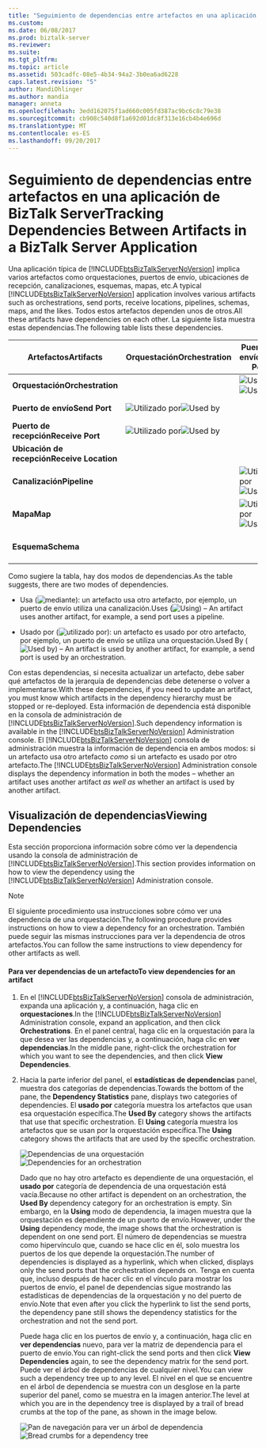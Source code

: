 ```yaml
---
title: "Seguimiento de dependencias entre artefactos en una aplicación de BizTalk Server | Documentos de Microsoft"
ms.custom: 
ms.date: 06/08/2017
ms.prod: biztalk-server
ms.reviewer: 
ms.suite: 
ms.tgt_pltfrm: 
ms.topic: article
ms.assetid: 503cadfc-08e5-4b34-94a2-3b0ea6ad6228
caps.latest.revision: "5"
author: MandiOhlinger
ms.author: mandia
manager: anneta
ms.openlocfilehash: 3edd162075f1ad660c005fd387ac9bc6c8c79e38
ms.sourcegitcommit: cb908c540d8f1a692d01dc8f313e16cb4b4e696d
ms.translationtype: MT
ms.contentlocale: es-ES
ms.lasthandoff: 09/20/2017
---
```

# <a name="tracking-dependencies-between-artifacts-in-a-biztalk-server-application"></a><span data-ttu-id="9fbf2-102">Seguimiento de dependencias entre artefactos en una aplicación de BizTalk Server</span><span class="sxs-lookup"><span data-stu-id="9fbf2-102">Tracking Dependencies Between Artifacts in a BizTalk Server Application</span></span>
<span data-ttu-id="9fbf2-103">Una aplicación típica de [!INCLUDE[btsBizTalkServerNoVersion](../includes/btsbiztalkservernoversion-md.md)] implica varios artefactos como orquestaciones, puertos de envío, ubicaciones de recepción, canalizaciones, esquemas, mapas, etc.</span><span class="sxs-lookup"><span data-stu-id="9fbf2-103">A typical [!INCLUDE[btsBizTalkServerNoVersion](../includes/btsbiztalkservernoversion-md.md)] application involves various artifacts such as orchestrations, send ports, receive locations, pipelines, schemas, maps, and the likes.</span></span> <span data-ttu-id="9fbf2-104">Todos estos artefactos dependen unos de otros.</span><span class="sxs-lookup"><span data-stu-id="9fbf2-104">All these artifacts have dependencies on each other.</span></span> <span data-ttu-id="9fbf2-105">La siguiente lista muestra estas dependencias.</span><span class="sxs-lookup"><span data-stu-id="9fbf2-105">The following table lists these dependencies.</span></span>  
  
|<span data-ttu-id="9fbf2-106">Artefactos</span><span class="sxs-lookup"><span data-stu-id="9fbf2-106">Artifacts</span></span>|<span data-ttu-id="9fbf2-107">Orquestación</span><span class="sxs-lookup"><span data-stu-id="9fbf2-107">Orchestration</span></span>|<span data-ttu-id="9fbf2-108">Puerto de envío</span><span class="sxs-lookup"><span data-stu-id="9fbf2-108">Send Port</span></span>|<span data-ttu-id="9fbf2-109">Puerto de recepción</span><span class="sxs-lookup"><span data-stu-id="9fbf2-109">Receive Port</span></span>|<span data-ttu-id="9fbf2-110">Ubicación de recepción</span><span class="sxs-lookup"><span data-stu-id="9fbf2-110">Receive Location</span></span>|<span data-ttu-id="9fbf2-111">Canalización</span><span class="sxs-lookup"><span data-stu-id="9fbf2-111">Pipeline</span></span>|<span data-ttu-id="9fbf2-112">Mapas</span><span class="sxs-lookup"><span data-stu-id="9fbf2-112">Maps</span></span>|<span data-ttu-id="9fbf2-113">Esquemas</span><span class="sxs-lookup"><span data-stu-id="9fbf2-113">Schemas</span></span>|  
|---------------|-------------------|---------------|------------------|----------------------|--------------|----------|-------------|  
|<span data-ttu-id="9fbf2-114">**Orquestación**</span><span class="sxs-lookup"><span data-stu-id="9fbf2-114">**Orchestration**</span></span>||<span data-ttu-id="9fbf2-115">![Usar](../core/media/dependency-using-icon.png "Dependency_Using_Icon")</span><span class="sxs-lookup"><span data-stu-id="9fbf2-115">![Using](../core/media/dependency-using-icon.png "Dependency_Using_Icon")</span></span>||<span data-ttu-id="9fbf2-116">![Usar](../core/media/dependency-using-icon.png "Dependency_Using_Icon")</span><span class="sxs-lookup"><span data-stu-id="9fbf2-116">![Using](../core/media/dependency-using-icon.png "Dependency_Using_Icon")</span></span>||||  
|<span data-ttu-id="9fbf2-117">**Puerto de envío**</span><span class="sxs-lookup"><span data-stu-id="9fbf2-117">**Send Port**</span></span>|<span data-ttu-id="9fbf2-118">![Utilizado por](../core/media/dependency-usedby-icon.png "Dependency_UsedBy_Icon")</span><span class="sxs-lookup"><span data-stu-id="9fbf2-118">![Used by](../core/media/dependency-usedby-icon.png "Dependency_UsedBy_Icon")</span></span>||||<span data-ttu-id="9fbf2-119">![Usar](../core/media/dependency-using-icon.png "Dependency_Using_Icon")</span><span class="sxs-lookup"><span data-stu-id="9fbf2-119">![Using](../core/media/dependency-using-icon.png "Dependency_Using_Icon")</span></span>|<span data-ttu-id="9fbf2-120">![Usar](../core/media/dependency-using-icon.png "Dependency_Using_Icon")</span><span class="sxs-lookup"><span data-stu-id="9fbf2-120">![Using](../core/media/dependency-using-icon.png "Dependency_Using_Icon")</span></span>||  
|<span data-ttu-id="9fbf2-121">**Puerto de recepción**</span><span class="sxs-lookup"><span data-stu-id="9fbf2-121">**Receive Port**</span></span>|<span data-ttu-id="9fbf2-122">![Utilizado por](../core/media/dependency-usedby-icon.png "Dependency_UsedBy_Icon")</span><span class="sxs-lookup"><span data-stu-id="9fbf2-122">![Used by](../core/media/dependency-usedby-icon.png "Dependency_UsedBy_Icon")</span></span>|||<span data-ttu-id="9fbf2-123">![Usar](../core/media/dependency-using-icon.png "Dependency_Using_Icon")</span><span class="sxs-lookup"><span data-stu-id="9fbf2-123">![Using](../core/media/dependency-using-icon.png "Dependency_Using_Icon")</span></span>||<span data-ttu-id="9fbf2-124">![Usar](../core/media/dependency-using-icon.png "Dependency_Using_Icon")</span><span class="sxs-lookup"><span data-stu-id="9fbf2-124">![Using](../core/media/dependency-using-icon.png "Dependency_Using_Icon")</span></span>||  
|<span data-ttu-id="9fbf2-125">**Ubicación de recepción**</span><span class="sxs-lookup"><span data-stu-id="9fbf2-125">**Receive Location**</span></span>|||<span data-ttu-id="9fbf2-126">![Utilizado por](../core/media/dependency-usedby-icon.png "Dependency_UsedBy_Icon")</span><span class="sxs-lookup"><span data-stu-id="9fbf2-126">![Used by](../core/media/dependency-usedby-icon.png "Dependency_UsedBy_Icon")</span></span>||<span data-ttu-id="9fbf2-127">![Usar](../core/media/dependency-using-icon.png "Dependency_Using_Icon")</span><span class="sxs-lookup"><span data-stu-id="9fbf2-127">![Using](../core/media/dependency-using-icon.png "Dependency_Using_Icon")</span></span>|||  
|<span data-ttu-id="9fbf2-128">**Canalización**</span><span class="sxs-lookup"><span data-stu-id="9fbf2-128">**Pipeline**</span></span>||<span data-ttu-id="9fbf2-129">![Utilizado por](../core/media/dependency-usedby-icon.png "Dependency_UsedBy_Icon")</span><span class="sxs-lookup"><span data-stu-id="9fbf2-129">![Used by](../core/media/dependency-usedby-icon.png "Dependency_UsedBy_Icon")</span></span>||<span data-ttu-id="9fbf2-130">![Utilizado por](../core/media/dependency-usedby-icon.png "Dependency_UsedBy_Icon")</span><span class="sxs-lookup"><span data-stu-id="9fbf2-130">![Used by](../core/media/dependency-usedby-icon.png "Dependency_UsedBy_Icon")</span></span>||||  
|<span data-ttu-id="9fbf2-131">**Mapa**</span><span class="sxs-lookup"><span data-stu-id="9fbf2-131">**Map**</span></span>||<span data-ttu-id="9fbf2-132">![Utilizado por](../core/media/dependency-usedby-icon.png "Dependency_UsedBy_Icon")</span><span class="sxs-lookup"><span data-stu-id="9fbf2-132">![Used by](../core/media/dependency-usedby-icon.png "Dependency_UsedBy_Icon")</span></span>|<span data-ttu-id="9fbf2-133">![Utilizado por](../core/media/dependency-usedby-icon.png "Dependency_UsedBy_Icon")</span><span class="sxs-lookup"><span data-stu-id="9fbf2-133">![Used by](../core/media/dependency-usedby-icon.png "Dependency_UsedBy_Icon")</span></span>||||<span data-ttu-id="9fbf2-134">![Usar](../core/media/dependency-using-icon.png "Dependency_Using_Icon")</span><span class="sxs-lookup"><span data-stu-id="9fbf2-134">![Using](../core/media/dependency-using-icon.png "Dependency_Using_Icon")</span></span>|  
|<span data-ttu-id="9fbf2-135">**Esquema**</span><span class="sxs-lookup"><span data-stu-id="9fbf2-135">**Schema**</span></span>||||||<span data-ttu-id="9fbf2-136">![Utilizado por](../core/media/dependency-usedby-icon.png "Dependency_UsedBy_Icon")</span><span class="sxs-lookup"><span data-stu-id="9fbf2-136">![Used by](../core/media/dependency-usedby-icon.png "Dependency_UsedBy_Icon")</span></span>||  
  
 <span data-ttu-id="9fbf2-137">Como sugiere la tabla, hay dos modos de dependencias.</span><span class="sxs-lookup"><span data-stu-id="9fbf2-137">As the table suggests, there are two modes of dependencies.</span></span>  
  
-   <span data-ttu-id="9fbf2-138">Usa (![mediante](../core/media/dependency-using-icon.png "Dependency_Using_Icon")): un artefacto usa otro artefacto, por ejemplo, un puerto de envío utiliza una canalización.</span><span class="sxs-lookup"><span data-stu-id="9fbf2-138">Uses (![Using](../core/media/dependency-using-icon.png "Dependency_Using_Icon")) – An artifact uses another artifact, for example, a send port uses a pipeline.</span></span>  
  
-   <span data-ttu-id="9fbf2-139">Usado por (![utilizado por](../core/media/dependency-usedby-icon.png "Dependency_UsedBy_Icon")): un artefacto es usado por otro artefacto, por ejemplo, un puerto de envío se utiliza una orquestación.</span><span class="sxs-lookup"><span data-stu-id="9fbf2-139">Used By (![Used by](../core/media/dependency-usedby-icon.png "Dependency_UsedBy_Icon")) – An artifact is used by another artifact, for example, a send port is used by an orchestration.</span></span>  
  
 <span data-ttu-id="9fbf2-140">Con estas dependencias, si necesita actualizar un artefacto, debe saber qué artefactos de la jerarquía de dependencias debe detenerse o volver a implementarse.</span><span class="sxs-lookup"><span data-stu-id="9fbf2-140">With these dependencies, if you need to update an artifact, you must know which artifacts in the dependency hierarchy must be stopped or re-deployed.</span></span> <span data-ttu-id="9fbf2-141">Esta información de dependencia está disponible en la consola de administración de [!INCLUDE[btsBizTalkServerNoVersion](../includes/btsbiztalkservernoversion-md.md)].</span><span class="sxs-lookup"><span data-stu-id="9fbf2-141">Such dependency information is available in the [!INCLUDE[btsBizTalkServerNoVersion](../includes/btsbiztalkservernoversion-md.md)] Administration console.</span></span> <span data-ttu-id="9fbf2-142">El [!INCLUDE[btsBizTalkServerNoVersion](../includes/btsbiztalkservernoversion-md.md)] consola de administración muestra la información de dependencia en ambos modos: si un artefacto usa otro artefacto *como* si un artefacto es usado por otro artefacto.</span><span class="sxs-lookup"><span data-stu-id="9fbf2-142">The [!INCLUDE[btsBizTalkServerNoVersion](../includes/btsbiztalkservernoversion-md.md)] Administration console displays the dependency information in both the modes – whether an artifact uses another artifact *as well as* whether an artifact is used by another artifact.</span></span>  
  
## <a name="viewing-dependencies"></a><span data-ttu-id="9fbf2-143">Visualización de dependencias</span><span class="sxs-lookup"><span data-stu-id="9fbf2-143">Viewing Dependencies</span></span>  
 <span data-ttu-id="9fbf2-144">Esta sección proporciona información sobre cómo ver la dependencia usando la consola de administración de [!INCLUDE[btsBizTalkServerNoVersion](../includes/btsbiztalkservernoversion-md.md)].</span><span class="sxs-lookup"><span data-stu-id="9fbf2-144">This section provides information on how to view the dependency using the [!INCLUDE[btsBizTalkServerNoVersion](../includes/btsbiztalkservernoversion-md.md)] Administration console.</span></span>  
  
> [!NOTE]
>  <span data-ttu-id="9fbf2-145">El siguiente procedimiento usa instrucciones sobre cómo ver una dependencia de una orquestación.</span><span class="sxs-lookup"><span data-stu-id="9fbf2-145">The following procedure provides instructions on how to view a dependency for an orchestration.</span></span> <span data-ttu-id="9fbf2-146">También puede seguir las mismas instrucciones para ver la dependencia de otros artefactos.</span><span class="sxs-lookup"><span data-stu-id="9fbf2-146">You can follow the same instructions to view dependency for other artifacts as well.</span></span>  
  
#### <a name="to-view-dependencies-for-an-artifact"></a><span data-ttu-id="9fbf2-147">Para ver dependencias de un artefacto</span><span class="sxs-lookup"><span data-stu-id="9fbf2-147">To view dependencies for an artifact</span></span>  
  
1.  <span data-ttu-id="9fbf2-148">En el [!INCLUDE[btsBizTalkServerNoVersion](../includes/btsbiztalkservernoversion-md.md)] consola de administración, expanda una aplicación y, a continuación, haga clic en **orquestaciones**.</span><span class="sxs-lookup"><span data-stu-id="9fbf2-148">In the [!INCLUDE[btsBizTalkServerNoVersion](../includes/btsbiztalkservernoversion-md.md)] Administration console, expand an application, and then click **Orchestrations**.</span></span> <span data-ttu-id="9fbf2-149">En el panel central, haga clic en la orquestación para la que desea ver las dependencias y, a continuación, haga clic en **ver dependencias**.</span><span class="sxs-lookup"><span data-stu-id="9fbf2-149">In the middle pane, right-click the orchestration for which you want to see the dependencies, and then click **View Dependencies**.</span></span>  
  
2.  <span data-ttu-id="9fbf2-150">Hacia la parte inferior del panel, el **estadísticas de dependencias** panel, muestra dos categorías de dependencias.</span><span class="sxs-lookup"><span data-stu-id="9fbf2-150">Towards the bottom of the pane, the **Dependency Statistics** pane, displays two categories of dependencies.</span></span> <span data-ttu-id="9fbf2-151">El **usado por** categoría muestra los artefactos que usan esa orquestación específica.</span><span class="sxs-lookup"><span data-stu-id="9fbf2-151">The **Used By** category shows the artifacts that use that specific orchestration.</span></span> <span data-ttu-id="9fbf2-152">El **Using** categoría muestra los artefactos que se usan por la orquestación específica.</span><span class="sxs-lookup"><span data-stu-id="9fbf2-152">The **Using** category shows the artifacts that are used by the specific orchestration.</span></span>  
  
     <span data-ttu-id="9fbf2-153">![Dependencias de una orquestación](../core/media/dependency-orchestration.jpg "Dependency_Orchestration")</span><span class="sxs-lookup"><span data-stu-id="9fbf2-153">![Dependencies for an orchestration](../core/media/dependency-orchestration.jpg "Dependency_Orchestration")</span></span>  
  
     <span data-ttu-id="9fbf2-154">Dado que no hay otro artefacto es dependiente de una orquestación, el **usado por** categoría de dependencia de una orquestación está vacía.</span><span class="sxs-lookup"><span data-stu-id="9fbf2-154">Because no other artifact is dependent on an orchestration, the **Used By** dependency category for an orchestration is empty.</span></span> <span data-ttu-id="9fbf2-155">Sin embargo, en la **Using** modo de dependencia, la imagen muestra que la orquestación es dependiente de un puerto de envío.</span><span class="sxs-lookup"><span data-stu-id="9fbf2-155">However, under the **Using** dependency mode, the image shows that the orchestration is dependent on one send port.</span></span> <span data-ttu-id="9fbf2-156">El número de dependencias se muestra como hipervínculo que, cuando se hace clic en él, solo muestra los puertos de los que depende la orquestación.</span><span class="sxs-lookup"><span data-stu-id="9fbf2-156">The number of dependencies is displayed as a hyperlink, which when clicked, displays only the send ports that the orchestration depends on.</span></span> <span data-ttu-id="9fbf2-157">Tenga en cuenta que, incluso después de hacer clic en el vínculo para mostrar los puertos de envío, el panel de dependencias sigue mostrando las estadísticas de dependencias de la orquestación y no del puerto de envío.</span><span class="sxs-lookup"><span data-stu-id="9fbf2-157">Note that even after you click the hyperlink to list the send ports, the dependency pane still shows the dependency statistics for the orchestration and not the send port.</span></span>  
  
     <span data-ttu-id="9fbf2-158">Puede haga clic en los puertos de envío y, a continuación, haga clic en **ver dependencias** nuevo, para ver la matriz de dependencia para el puerto de envío.</span><span class="sxs-lookup"><span data-stu-id="9fbf2-158">You can right-click the send ports and then click **View Dependencies** again, to see the dependency matrix for the send port.</span></span> <span data-ttu-id="9fbf2-159">Puede ver el árbol de dependencias de cualquier nivel.</span><span class="sxs-lookup"><span data-stu-id="9fbf2-159">You can view such a dependency tree up to any level.</span></span> <span data-ttu-id="9fbf2-160">El nivel en el que se encuentre en el árbol de dependencia se muestra con un desglose en la parte superior del panel, como se muestra en la imagen anterior.</span><span class="sxs-lookup"><span data-stu-id="9fbf2-160">The level at which you are in the dependency tree is displayed by a trail of bread crumbs at the top of the pane, as shown in the image below.</span></span>  
  
     <span data-ttu-id="9fbf2-161">![Pan de navegación para ver un árbol de dependencia](../core/media/dependency-breadcrumbs.jpg "Dependency_BreadCrumbs")</span><span class="sxs-lookup"><span data-stu-id="9fbf2-161">![Bread crumbs for a dependency tree](../core/media/dependency-breadcrumbs.jpg "Dependency_BreadCrumbs")</span></span>